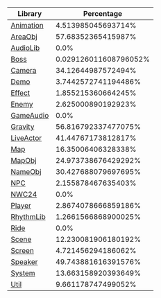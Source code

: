 | Library | Percentage |
| ------------- | ------------- |
| [Animation](https://github.com/shibbo/Petari/blob/master/docs/lib/Animation.md) | 4.513985045693714% |
| [AreaObj](https://github.com/shibbo/Petari/blob/master/docs/lib/AreaObj.md) | 57.68352365415987% |
| [AudioLib](https://github.com/shibbo/Petari/blob/master/docs/lib/AudioLib.md) | 0.0% |
| [Boss](https://github.com/shibbo/Petari/blob/master/docs/lib/Boss.md) | 0.029126011608796052% |
| [Camera](https://github.com/shibbo/Petari/blob/master/docs/lib/Camera.md) | 34.12644987572494% |
| [Demo](https://github.com/shibbo/Petari/blob/master/docs/lib/Demo.md) | 3.7442572741194486% |
| [Effect](https://github.com/shibbo/Petari/blob/master/docs/lib/Effect.md) | 1.855215360664245% |
| [Enemy](https://github.com/shibbo/Petari/blob/master/docs/lib/Enemy.md) | 2.625000890192923% |
| [GameAudio](https://github.com/shibbo/Petari/blob/master/docs/lib/GameAudio.md) | 0.0% |
| [Gravity](https://github.com/shibbo/Petari/blob/master/docs/lib/Gravity.md) | 56.816792337477075% |
| [LiveActor](https://github.com/shibbo/Petari/blob/master/docs/lib/LiveActor.md) | 41.44767173812817% |
| [Map](https://github.com/shibbo/Petari/blob/master/docs/lib/Map.md) | 16.35006406328338% |
| [MapObj](https://github.com/shibbo/Petari/blob/master/docs/lib/MapObj.md) | 24.973738676429292% |
| [NameObj](https://github.com/shibbo/Petari/blob/master/docs/lib/NameObj.md) | 30.427688079697695% |
| [NPC](https://github.com/shibbo/Petari/blob/master/docs/lib/NPC.md) | 2.155878467635403% |
| [NWC24](https://github.com/shibbo/Petari/blob/master/docs/lib/NWC24.md) | 0.0% |
| [Player](https://github.com/shibbo/Petari/blob/master/docs/lib/Player.md) | 2.8674078666859186% |
| [RhythmLib](https://github.com/shibbo/Petari/blob/master/docs/lib/RhythmLib.md) | 1.2661566868900025% |
| [Ride](https://github.com/shibbo/Petari/blob/master/docs/lib/Ride.md) | 0.0% |
| [Scene](https://github.com/shibbo/Petari/blob/master/docs/lib/Scene.md) | 12.230081906180192% |
| [Screen](https://github.com/shibbo/Petari/blob/master/docs/lib/Screen.md) | 4.721456294186062% |
| [Speaker](https://github.com/shibbo/Petari/blob/master/docs/lib/Speaker.md) | 49.743881616391576% |
| [System](https://github.com/shibbo/Petari/blob/master/docs/lib/System.md) | 13.663158920393649% |
| [Util](https://github.com/shibbo/Petari/blob/master/docs/lib/Util.md) | 9.661178747499052% |
